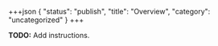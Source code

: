 +++json
{
  "status": "publish",
  "title": "Overview",
  "category": "uncategorized"
}
+++

**TODO:** Add instructions.
